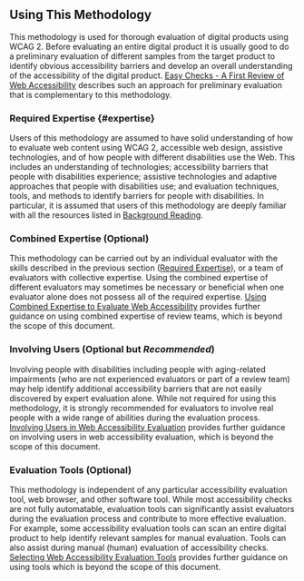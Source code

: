 ## Using This Methodology

This methodology is used for thorough evaluation of digital products using WCAG 2. Before evaluating an entire digital product it is usually good to do a preliminary evaluation of different samples from the target product to identify obvious accessibility barriers and develop an overall understanding of the accessibility of the digital product. [Easy Checks - A First Review of Web Accessibility](https://www.w3.org/WAI/test-evaluate/preliminary/) describes such an approach for preliminary evaluation that is complementary to this methodology.

### Required Expertise {#expertise}

Users of this methodology are assumed to have solid understanding of how to evaluate web content using WCAG 2, accessible web design, assistive technologies, and of how people with different disabilities use the Web. This includes an understanding of technologies; accessibility barriers that people with disabilities experience; assistive technologies and adaptive approaches that people with disabilities use; and evaluation techniques, tools, and methods to identify barriers for people with disabilities. In particular, it is assumed that users of this methodology are deeply familiar with all the resources listed in [Background Reading](#reading).

### Combined Expertise (Optional)

This methodology can be carried out by an individual evaluator with the skills described in the previous section ([Required Expertise](#expertise)), or a team of evaluators with collective expertise. Using the combined expertise of different evaluators may sometimes be necessary or beneficial when one evaluator alone does not possess all of the required expertise. [Using Combined Expertise to Evaluate Web Accessibility](https://www.w3.org/WAI/test-evaluate/combined-expertise/) provides further guidance on using combined expertise of review teams, which is beyond the scope of this document.

### Involving Users (Optional but *Recommended*)

Involving people with disabilities including people with aging-related impairments (who are not experienced evaluators or part of a review team) may help identify additional accessibility barriers that are not easily discovered by expert evaluation alone. While not required for using this methodology, it is strongly recommended for evaluators to involve real people with a wide range of abilities during the evaluation process. [Involving Users in Web Accessibility Evaluation](https://www.w3.org/WAI/test-evaluate/involving-users/) provides further guidance on involving users in web accessibility evaluation, which is beyond the scope of this document.

### Evaluation Tools (Optional)

This methodology is independent of any particular accessibility evaluation tool, web browser, and other software tool. While most accessibility checks are not fully automatable, evaluation tools can significantly assist evaluators during the evaluation process and contribute to more effective evaluation. For example, some accessibility evaluation tools can scan an entire digital product to help identify relevant samples for manual evaluation. Tools can also assist during manual (human) evaluation of accessibility checks. [Selecting Web Accessibility Evaluation Tools](https://www.w3.org/WAI/test-evaluate/tools/selecting/) provides further guidance on using tools which is beyond the scope of this document.

